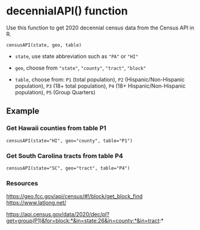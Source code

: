 
# decennialAPI() function

Use this function to get 2020 decennial census data from the Census API in R.


```
censusAPI(state, geo, table)
```

- `state`, use state abbreviation such as `"PA"` or `"HI"`

- `geo`, choose from 
     `"state"`, 
     `"county"`, 
     `"tract"`, 
     `"block"`

- `table`, choose from:
     `P1` (total population), 
     `P2` (Hispanic/Non-Hispanic population), 
     `P3` (18+ total population), 
     `P4` (18+ Hispanic/Non-Hispanic population), 
     `P5` (Group Quarters)


## Example

### Get Hawaii counties from table P1
```
censusAPI(state="HI", geo="county", table="P1")
```

### Get South Carolina tracts from table P4
```
censusAPI(state="SC", geo="tract", table="P4")
```

### Resources
https://geo.fcc.gov/api/census/#!/block/get_block_find
https://www.latlong.net/


https://api.census.gov/data/2020/dec/pl?get=group(P1)&for=block:*&in=state:26&in=county:*&in=tract:*

